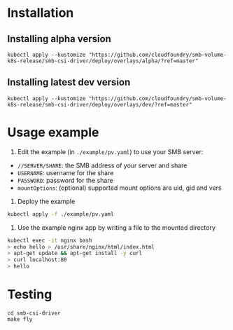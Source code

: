 # Installation
## Installing alpha version
```
kubectl apply --kustomize "https://github.com/cloudfoundry/smb-volume-k8s-release/smb-csi-driver/deploy/overlays/alpha/?ref=master"
```

## Installing latest dev version
```
kubectl apply --kustomize "https://github.com/cloudfoundry/smb-volume-k8s-release/smb-csi-driver/deploy/overlays/dev/?ref=master"
```

# Usage example
1. Edit the example (in `./example/pv.yaml`) to use your SMB server:
- `//SERVER/SHARE`: the SMB address of your server and share
- `USERNAME`: username for the share
- `PASSWORD`: password for the share
- `mountOptions`: (optional) supported mount options are uid, gid and vers 

1. Deploy the example
```bash
kubectl apply -f ./example/pv.yaml
```
1. Use the example nginx app by writing a file to the mounted directory
```bash
kubectl exec -it nginx bash
> echo hello > /usr/share/nginx/html/index.html
> apt-get update && apt-get install -y curl
> curl localhost:80
> hello
```

# Testing
```
cd smb-csi-driver
make fly
```